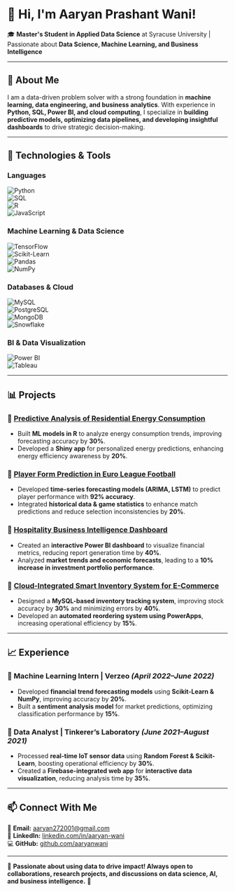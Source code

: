 # 👋 Hi, I'm Aaryan Prashant Wani!  

🎓 **Master's Student in Applied Data Science** at Syracuse University | Passionate about **Data Science, Machine Learning, and Business Intelligence**  

---

## 🚀 About Me  

I am a data-driven problem solver with a strong foundation in **machine learning, data engineering, and business analytics**. With experience in **Python, SQL, Power BI, and cloud computing**, I specialize in **building predictive models, optimizing data pipelines, and developing insightful dashboards** to drive strategic decision-making.  

---

## 🔧 Technologies & Tools  

### **Languages**  
![Python](https://img.shields.io/badge/Python-3776AB?style=flat&logo=python&logoColor=white)  
![SQL](https://img.shields.io/badge/SQL-CC2927?style=flat&logo=MicrosoftSQLServer&logoColor=white)  
![R](https://img.shields.io/badge/R-276DC3?style=flat&logo=r&logoColor=white)  
![JavaScript](https://img.shields.io/badge/JavaScript-F7DF1E?style=flat&logo=javascript&logoColor=black)  

### **Machine Learning & Data Science**  
![TensorFlow](https://img.shields.io/badge/TensorFlow-FF6F00?style=flat&logo=tensorflow&logoColor=white)  
![Scikit-Learn](https://img.shields.io/badge/Scikit--Learn-F7931E?style=flat&logo=scikitlearn&logoColor=black)  
![Pandas](https://img.shields.io/badge/Pandas-150458?style=flat&logo=pandas&logoColor=white)  
![NumPy](https://img.shields.io/badge/NumPy-013243?style=flat&logo=numpy&logoColor=white)  

### **Databases & Cloud**  
![MySQL](https://img.shields.io/badge/MySQL-4479A1?style=flat&logo=mysql&logoColor=white)  
![PostgreSQL](https://img.shields.io/badge/PostgreSQL-336791?style=flat&logo=postgresql&logoColor=white)  
![MongoDB](https://img.shields.io/badge/MongoDB-47A248?style=flat&logo=mongodb&logoColor=white)  
![Snowflake](https://img.shields.io/badge/Snowflake-29B5E8?style=flat&logo=snowflake&logoColor=white)  

### **BI & Data Visualization**  
![Power BI](https://img.shields.io/badge/Power%20BI-F2C811?style=flat&logo=powerbi&logoColor=black)  
![Tableau](https://img.shields.io/badge/Tableau-E97627?style=flat&logo=tableau&logoColor=white)  

---

## 📊 Projects  

### 📌 [Predictive Analysis of Residential Energy Consumption](https://github.com/aaryanwani/Residential_Energy_Consumption_Analysis)  
- Built **ML models in R** to analyze energy consumption trends, improving forecasting accuracy by **30%**.  
- Developed a **Shiny app** for personalized energy predictions, enhancing energy efficiency awareness by **20%**.  

### 📌 [Player Form Prediction in Euro League Football](https://github.com/aaryanwani/Player_Form_Prediction)  
- Developed **time-series forecasting models (ARIMA, LSTM)** to predict player performance with **92% accuracy**.  
- Integrated **historical data & game statistics** to enhance match predictions and reduce selection inconsistencies by **20%**.  

### 📌 [Hospitality Business Intelligence Dashboard](https://github.com/aaryanwani/Hospitality_Business_Intelligence_Dashboard)  
- Created an **interactive Power BI dashboard** to visualize financial metrics, reducing report generation time by **40%**.  
- Analyzed **market trends and economic forecasts**, leading to a **10% increase in investment portfolio performance**.  

### 📌 [Cloud-Integrated Smart Inventory System for E-Commerce](https://github.com/aaryanwani/Cloud-Integrated-Smart-Inventory-System-for-E-Commerce-Business)  
- Designed a **MySQL-based inventory tracking system**, improving stock accuracy by **30%** and minimizing errors by **40%**.  
- Developed an **automated reordering system using PowerApps**, increasing operational efficiency by **15%**.  

---

## 📈 Experience  

### **🔹 Machine Learning Intern | Verzeo** _(April 2022–June 2022)_  
- Developed **financial trend forecasting models** using **Scikit-Learn & NumPy**, improving accuracy by **20%**.  
- Built a **sentiment analysis model** for market predictions, optimizing classification performance by **15%**.  

### **🔹 Data Analyst | Tinkerer’s Laboratory** _(June 2021–August 2021)_  
- Processed **real-time IoT sensor data** using **Random Forest & Scikit-Learn**, boosting operational efficiency by **30%**.  
- Created a **Firebase-integrated web app** for **interactive data visualization**, reducing analysis time by **35%**.  

---

## 📫 Connect With Me  
📧 **Email:** [aaryan272001@gmail.com](mailto:aaryan272001@gmail.com)  
🔗 **LinkedIn:** [linkedin.com/in/aaryan-wani](https://www.linkedin.com/in/aaryan-wani-2789642b3/)  
💻 **GitHub:** [github.com/aaryanwani](https://github.com/aaryanwani)  

---

🌟 **Passionate about using data to drive impact! Always open to collaborations, research projects, and discussions on data science, AI, and business intelligence.** 🚀  
